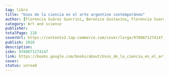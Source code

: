 ```yaml
---
tag: libro
title: "Usos de la ciencia en el arte argentino contemporáneo"
author: [Florencia Suárez Guerrini, Berenice Gustavino, Florencia Suarez]
category: Art and science
publisher: 
totalPage: 128
coverUrl: https://contentv2.tap-commerce.com/cover/large/9789871274147_1.jpg?id_com=1113
publish: 2010
description: 
isbn: 9789871274147 
link: https://books.google.com/books/about/Usos_de_la_ciencia_en_el_arte_argentino.html?hl=&id=p7BFAwEACAAJ
cover: 
status: unread
---
```


